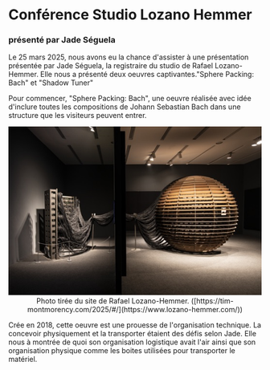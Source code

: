 <h1>Conférence Studio Lozano Hemmer</h1>
<h3>présenté par Jade Séguela</h3>

  Le 25 mars 2025, nous avons eu la chance d'assister à une présentation présentée par Jade Séguela, la registraire du studio de Rafael Lozano-Hemmer. Elle nous a présenté deux oeuvres captivantes."Sphere Packing: Bach" et "Shadow Tuner"
  
  Pour commencer, "Sphere Packing: Bach", une oeuvre réalisée avec idée d'inclure toutes les compositions de Johann Sebastian Bach dans une structure que les visiteurs peuvent entrer.
  <p align="center">
  <img src="img/sphere_cables.jpg">
  <br>
  Photo tirée du site de Rafael Lozano-Hemmer. ([https://tim-montmorency.com/2025/#/](https://www.lozano-hemmer.com/))
  </p>

  
  Crée en 2018, cette oeuvre est une prouesse de l'organisation technique. La concevoir physiquement et la transporter étaient des défis selon Jade. Elle nous à montrée de quoi son organisation logistique avait l'air ainsi que son organisation physique comme les boites utilisées pour transporter le matériel.
